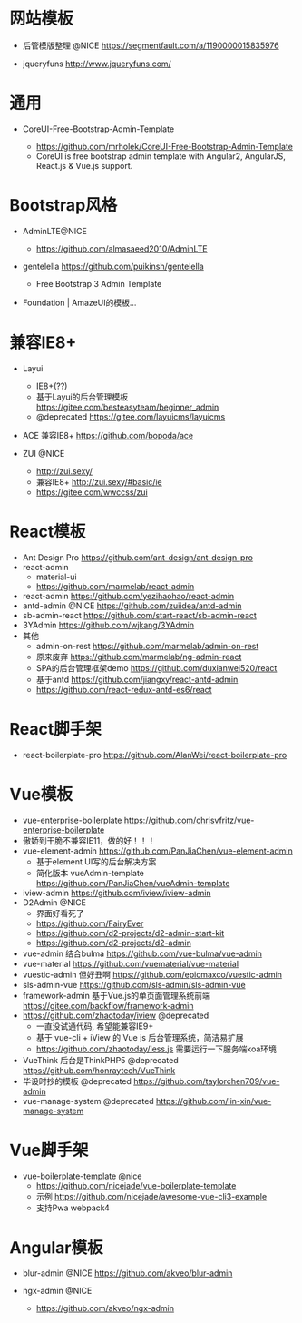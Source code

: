 # 网站模板

- 后管模版整理 @NICE https://segmentfault.com/a/1190000015835976

- jqueryfuns <http://www.jqueryfuns.com/>

# 通用

- CoreUI-Free-Bootstrap-Admin-Template

  - <https://github.com/mrholek/CoreUI-Free-Bootstrap-Admin-Template>
  - CoreUI is free bootstrap admin template with Angular2, AngularJS, React.js & Vue.js support.

# Bootstrap风格

- AdminLTE@NICE

  - <https://github.com/almasaeed2010/AdminLTE>

- gentelella <https://github.com/puikinsh/gentelella>

  - Free Bootstrap 3 Admin Template

- Foundation | AmazeUI的模板...


# 兼容IE8+

- Layui

  - IE8+(??)
  - 基于Layui的后台管理模板 https://gitee.com/besteasyteam/beginner_admin
  - @deprecated https://gitee.com/layuicms/layuicms

- ACE 兼容IE8+ https://github.com/bopoda/ace  
- ZUI @NICE

  - http://zui.sexy/
  - 兼容IE8+ http://zui.sexy/#basic/ie
  - https://gitee.com/wwccss/zui


# React模板

- Ant Design Pro https://github.com/ant-design/ant-design-pro
- react-admin 
  - material-ui
  - https://github.com/marmelab/react-admin
- react-admin <https://github.com/yezihaohao/react-admin>
- antd-admin @NICE <https://github.com/zuiidea/antd-admin>
- sb-admin-react <https://github.com/start-react/sb-admin-react>
- 3YAdmin https://github.com/wjkang/3YAdmin
- 其他
  - admin-on-rest <https://github.com/marmelab/admin-on-rest>
  - 原来废弃 <https://github.com/marmelab/ng-admin-react>
  - SPA的后台管理框架demo <https://github.com/duxianwei520/react>
  - 基于antd <https://github.com/jiangxy/react-antd-admin>
  - <https://github.com/react-redux-antd-es6/react>

# React脚手架

- react-boilerplate-pro https://github.com/AlanWei/react-boilerplate-pro

# Vue模板

- vue-enterprise-boilerplate https://github.com/chrisvfritz/vue-enterprise-boilerplate
- 傲娇到干脆不兼容IE11，做的好！！！
- vue-element-admin <https://github.com/PanJiaChen/vue-element-admin>
  - 基于element UI写的后台解决方案
  - 简化版本 vueAdmin-template https://github.com/PanJiaChen/vueAdmin-template
- iview-admin https://github.com/iview/iview-admin  
- D2Admin @NICE 
    - 界面好看死了
    - https://github.com/FairyEver
    - https://github.com/d2-projects/d2-admin-start-kit
    - https://github.com/d2-projects/d2-admin   
- vue-admin 结合bulma https://github.com/vue-bulma/vue-admin
- vue-material https://github.com/vuematerial/vue-material
- vuestic-admin 但好丑啊 https://github.com/epicmaxco/vuestic-admin
- sls-admin-vue <https://github.com/sls-admin/sls-admin-vue> 
- framework-admin 基于Vue.js的单页面管理系统前端 https://gitee.com/backflow/framework-admin
- https://github.com/zhaotoday/iview @deprecated
  - 一直没试通代码, 希望能兼容IE9+   
  - 基于 vue-cli + iView 的 Vue js 后台管理系统，简洁易扩展 
  - https://github.com/zhaotoday/less.js 需要运行一下服务端koa环境
- VueThink 后台是ThinkPHP5 @deprecated <https://github.com/honraytech/VueThink>
- 毕设时抄的模板 @deprecated <https://github.com/taylorchen709/vue-admin>
- vue-manage-system @deprecated https://github.com/lin-xin/vue-manage-system

# Vue脚手架

- vue-boilerplate-template @nice 
  - https://github.com/nicejade/vue-boilerplate-template
  - 示例 https://github.com/nicejade/awesome-vue-cli3-example
  - 支持Pwa webpack4

# Angular模板

- blur-admin @NICE https://github.com/akveo/blur-admin
- ngx-admin @NICE

  - <https://github.com/akveo/ngx-admin>

